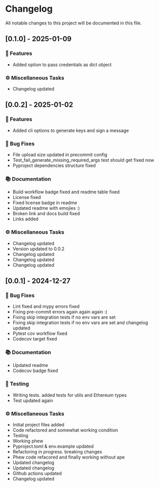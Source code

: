 # Changelog

All notable changes to this project will be documented in this file.

## [0.1.0] - 2025-01-09

### 🚀 Features

- Added option to pass credentials as dict object

### ⚙️ Miscellaneous Tasks

- Changelog updated

## [0.0.2] - 2025-01-02

### 🚀 Features

- Added cli options to generate keys and sign a message

### 🐛 Bug Fixes

- File upload size updated in precommit config
- Test_fail_generate_missing_required_args test should get fixed now
- Pyproject dependencies structure fixed

### 📚 Documentation

- Build workflow badge fixed and readme table fixed
- License fixed
- Fixed license badge in readme
- Updated readme with emojies :)
- Broken link and docs build fixed
- Links added

### ⚙️ Miscellaneous Tasks

- Changelog updated
- Version updated to 0.0.2
- Changelog updated
- Changelog updated
- Changelog updated

## [0.0.1] - 2024-12-27

### 🐛 Bug Fixes

- Lint fixed and mypy errors fixed
- Fixing pre-commit errors again again again :(
- Fixing skip integration tests if no env vars are set
- Fixing skip integration tests if no env vars are set and changelog updated
- Pytest cov workflow fixed
- Codecov target fixed

### 📚 Documentation

- Updated readme
- Codecov badge fixed

### 🧪 Testing

- Writing tests. added tests for utils and Ethereum types
- Test updated again

### ⚙️ Miscellaneous Tasks

- Initial project files added
- Code refactored and somewhat working condition
- Testing
- Working phew
- Pyproject.toml & env.example updated
- Refactoring in progress. breaking changes
- Phew code refacored and finally working without ape
- Updated changelog
- Updated changelog
- Github actions updated
- Changelog updated

<!-- generated by git-cliff -->
